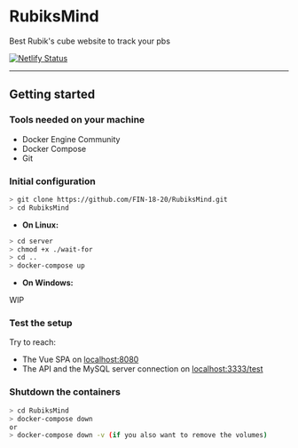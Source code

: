 # RubiksMind
Best Rubik's cube website to track your pbs

[![Netlify Status](https://api.netlify.com/api/v1/badges/d12a34be-f0bc-49dd-8172-70e736f62bea/deploy-status)](https://app.netlify.com/sites/rubiksmind/deploys)

---

## Getting started

### Tools needed on your machine

* Docker Engine Community
* Docker Compose
* Git

### Initial configuration

```bash
> git clone https://github.com/FIN-18-20/RubiksMind.git
> cd RubiksMind
```

* **On Linux:**

```bash
> cd server
> chmod +x ./wait-for
> cd ..
> docker-compose up
```

* **On Windows:**

WIP

### Test the setup

Try to reach:
* The Vue SPA on [localhost:8080](http://localhost:8080)
* The API and the MySQL server connection on [localhost:3333/test](http://localhost:3333/test)

### Shutdown the containers
```bash
> cd RubiksMind
> docker-compose down
or
> docker-compose down -v (if you also want to remove the volumes)
```